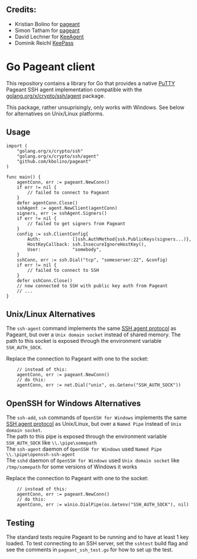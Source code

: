 ## Credits:

- Kristian Bolino for [pageant](https://github.com/kbolino/pageant)
- Simon Tatham for [pageant](https://www.chiark.greenend.org.uk/~sgtatham)
- David Lechner for [KeeAgent](https://github.com/dlech/KeeAgent)
- Dominik Reichl [KeePass](https://sourceforge.net/projects/keepass)

# Go Pageant client

This repository contains a library for Go that provides a native
[PuTTY][putty] Pageant SSH agent implementation compatible with the
[golang.org/x/crypto/ssh/agent][go-ssh-agent] package.

This package, rather unsuprisingly, only works with Windows.
See below for alternatives on Unix/Linux platforms. 

[putty]: https://www.chiark.greenend.org.uk/~sgtatham/
[go-ssh-agent]: https://godoc.org/golang.org/x/crypto/ssh/agent

## Usage

```golang
import (
	"golang.org/x/crypto/ssh"
	"golang.org/x/crypto/ssh/agent"
	"github.com/kbolino/pageant"
)

func main() {
	agentConn, err := pageant.NewConn()
	if err != nil {
		// failed to connect to Pageant
	}
	defer agentConn.Close()
	sshAgent := agent.NewClient(agentConn)
	signers, err := sshAgent.Signers()
	if err != nil {
		// failed to get signers from Pageant
	}
	config := ssh.ClientConfig{
		Auth:            []ssh.AuthMethod{ssh.PublicKeys(signers...)},
		HostKeyCallback: ssh.InsecureIgnoreHostKey(),
		User:            "somebody",
	}
	sshConn, err := ssh.Dial("tcp", "someserver:22", &config)
	if err != nil {
		// failed to connect to SSH
	}
	defer sshConn.Close()
	// now connected to SSH with public key auth from Pageant
	// ...
}
```

## Unix/Linux Alternatives

The `ssh-agent` command implements the same [SSH agent protocol][ssh-agent]
as Pageant, but over a `Unix domain socket` instead of shared memory.
The path to this socket is exposed through the environment variable
`SSH_AUTH_SOCK`.

Replace the connection to Pageant with one to the socket:
```golang
	// instead of this:
	agentConn, err := pageant.NewConn()
	// do this:
	agentConn, err := net.Dial("unix", os.Getenv("SSH_AUTH_SOCK"))
```

## OpenSSH for Windows Alternatives

The `ssh-add`, `ssh` commands of `OpenSSH for Windows` implements the same [SSH agent protocol][ssh-agent]
as Unix/Linux, but over a `Named Pipe` instead of `Unix domain socket`.<br>
The path to this pipe is exposed through the environment variable `SSH_AUTH_SOCK` like `\\.\pipe\somepath`<br>
The `ssh-agent` daemon of `OpenSSH for Windows` used `Named Pipe` `\\.\pipe\openssh-ssh-agent`<br>
The `sshd` daemon of `OpenSSH for Windows` used `Unix domain socket` like `/tmp/somepath` for some versions of Windows it works

Replace the connection to Pageant with one to the socket:
```golang
	// instead of this:
	agentConn, err := pageant.NewConn()
	// do this:
	agentConn, err := winio.DialPipe(os.Getenv("SSH_AUTH_SOCK"), nil)
```


[ssh-agent]: https://tools.ietf.org/html/draft-miller-ssh-agent-02

## Testing

The standard tests require Pageant to be running and to have at least 1
key loaded.
To test connecting to an SSH server, set the `sshtest` build flag and
see the comments in `pageant_ssh_test.go` for how to set up the test. 
